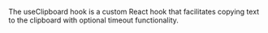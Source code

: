 The useClipboard hook is a custom React hook that facilitates copying text to the clipboard with optional timeout functionality.
